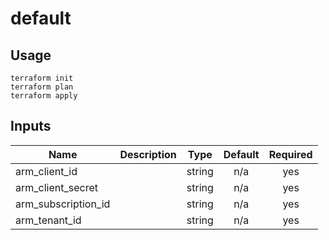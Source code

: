 # default

## Usage
```
terraform init
terraform plan
terraform apply
```

<!-- BEGINNING OF PRE-COMMIT-TERRAFORM DOCS HOOK -->
## Inputs

| Name | Description | Type | Default | Required |
|------|-------------|:----:|:-----:|:-----:|
| arm\_client\_id |  | string | n/a | yes |
| arm\_client\_secret |  | string | n/a | yes |
| arm\_subscription\_id |  | string | n/a | yes |
| arm\_tenant\_id |  | string | n/a | yes |

<!-- END OF PRE-COMMIT-TERRAFORM DOCS HOOK -->
